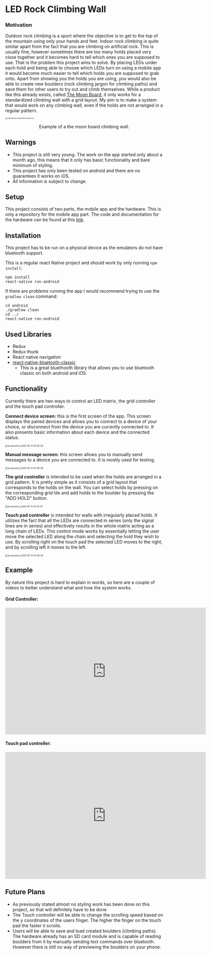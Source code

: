 # LED Rock Climbing Wall

### Motivation

Outdoor rock climbing is a sport where the objective is to get to the top of the mountain using only your hands and feet. Indoor rock climbing is quite similar apart from the fact that you are climbing on artificial rock. This is usually fine, however sometimes there are too many holds placed very close together and it becomes hard to tell which ones you are supposed to use. That is the problem this project aims to solve. By placing LEDs under each hold and being able to choose which LEDs turn on using a mobile app it would become much easier to tell which holds you are supposed to grab onto. Apart from showing you the holds you are using, you would also be able to create new boulders (rock climbing jargon for climbing paths) and save them for other users to try out and climb themselves. While a product like this already exists, called [The Moon Board](https://www.moonboard.com/moonboard-app), it only works for a standardized climbing wall with a grid layout. My aim is to make a system that would work on any climbing wall, even if the holds are not arranged in a regular pattern.



<img src="./README media\67db305f22acc48a82f4be2c9dd4c3e4.jpg" alt="67db305f22acc48a82f4be2c9dd4c3e4" style="zoom: 33%;" />

<p style="text-align: center;">Example of a the moon board climbing wall.</p>



## Warnings

- This project is still very young. The work on the app started only about a month ago, this means that it only has basic functionality and bare minimum of styling.
- This project has only been tested on android and there are no guarantees it works on iOS.
- All information is subject to change.



## Setup

This project consists of two parts, the mobile app and the hardware. This is only a repository for the mobile app part. The code and documentation for the hardware can be found at this [link](https://github.com/Zlatanius/LED-Rock-Climbing-Wall-arduino-code).



## Installation

This project has to be run on a physical device as the emulators do not have bluetooth support.

This is a regular react Native project and should work by only running `npm install`:

```
npm install
react-native run-android
```

If there are problems running the app I would recommend trying to use the `gradlew clean` command:

```
cd android
./gradlew clean
cd ../
react-native run-android
```



## Used Libraries

- Redux
- Redux thunk
- React native navigation
- [react-native-bluetooth-classic](https://github.com/kenjdavidson/react-native-bluetooth-classic)
  - This is a great bluethooth library that allows you to use bluetooth classic on both android and iOS.



## Functionality

Currently there are two ways to control an LED matrix, the grid controller and the touch pad controller. 

**Connect device screen:** this is the first screen of the app. This screen displays the paired devices and allows you to connect to a device of your choice, or disconnect from the device you are currently connected to. It also presents basic information about each device and the connected status.

<img src="./README media\Screenshot_2020-05-11-15-05-24.png" alt="Screenshot_2020-05-11-15-05-24" style="zoom:50%;" />



**Manual message screen:** this screen allows you to manually send messages to a device you are connected to. It is mostly used for testing.

<img src="./README media\Screenshot_2020-05-11-15-08-38.png" alt="Screenshot_2020-05-11-15-08-38" style="zoom:50%;" />



**The grid controller** is intended to be used when the holds are arranged in a grid pattern. It is pretty simple as it consists of a grid layout that corresponds to the holds on the wall. You can select holds by pressing on the corresponding grid tile and add holds to the boulder by pressing the "ADD HOLD" button.

<img src="./README media\Screenshot_2020-05-11-14-14-47.png" alt="Screenshot_2020-05-11-14-14-47" style="zoom: 50%;" />



**Touch pad controller** is intended for walls with irregularly placed holds. It utilizes the fact that all the LEDs are connected in series (only the signal lines are in series) and effectively results in the whole matrix acting as a long chain of LEDs. This control mode works by essentially letting the user move the selected LED along the chain and selecting the hold they wish to use. By scrolling right on the touch pad the selected LED moves to the right, and by scrolling left it moves to the left.

<img src="./README media\Screenshot_2020-05-11-14-39-24.png" alt="Screenshot_2020-05-11-14-39-24" style="zoom: 50%;" />



## Example

By nature this project is hard to explain in words, so here are a couple of videos to better understand what and how the system works.



#### Grid Controller:

<iframe src='https://gfycat.com/ifr/HorribleTautCondor' frameborder='0' scrolling='no' allowfullscreen width='640' height='404'></iframe>



#### Touch pad controller:

<iframe src='https://gfycat.com/ifr/RemoteFloweryAsiaticmouflon' frameborder='0' scrolling='no' allowfullscreen width='640' height='404'></iframe>



## Future Plans

- As previously stated almost no styling work has been done on this project, so that will definitely have to be done
- The Touch controller will be able to change the scrolling speed based on the y coordinates of the users finger. The higher the finger on the touch pad the faster it scrolls.
- Users will be able to save and load created boulders (climbing paths). The hardware already has an SD card module and is capable of reading boulders from it by manually sending text commands over bluetooth. However there is still no way of previewing the boulders on your phone.
